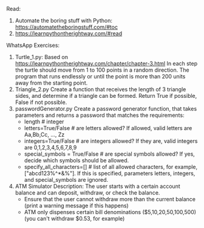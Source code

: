 Read:
1. Automate the boring stuff with Python: https://automatetheboringstuff.com/#toc 
2. https://learnpythontherightway.com/#read

WhatsApp Exercises:

1. Turtle_1.py:
    Based on https://learnpythontherightway.com/chapter/chapter-3.html
    In each step the turtle should move from 1 to 100 points in a random direction. The program that runs endlessly or until the point is more than 200 units away from the starting point.
2. Triangle_2.py 
    Create a function that receives the length of 3 triangle sides, and determine if a triangle can be formed. Return True if possible, False if not possible. 
3. passwordGenerator.py
    Create a password generator function, that takes parameters and returns a password that matches the requirements:
    * length # integer
    * letters=True/False # are letters allowed? If allowed, valid letters are Aa,Bb,Cc, ..., Zz
    * integers=True/False # are integers allowed? If they are, valid integers are 0,1,2,3,4,5,6,7,8,9
    * special_symbols = True/False # are special symbols allowed? If yes, decide which symbols should be allowed.
    * specify_all_characters=[]		# list of all allowed characters, for example, ["abcd123%^*&%"]. If this is specified, parameters letters, integers, and special_symbols are ignored.
4. ATM Simulator
    Description: The user starts with a certain account balance and can deposit, withdraw, or check the balance.
    * Ensure that the user cannot withdraw more than the current balance (print a warning message if this happens)
    * ATM only dispenses certain bill denominations ($5,10,20,50,100,500) (you can't withdraw $0.53, for example)